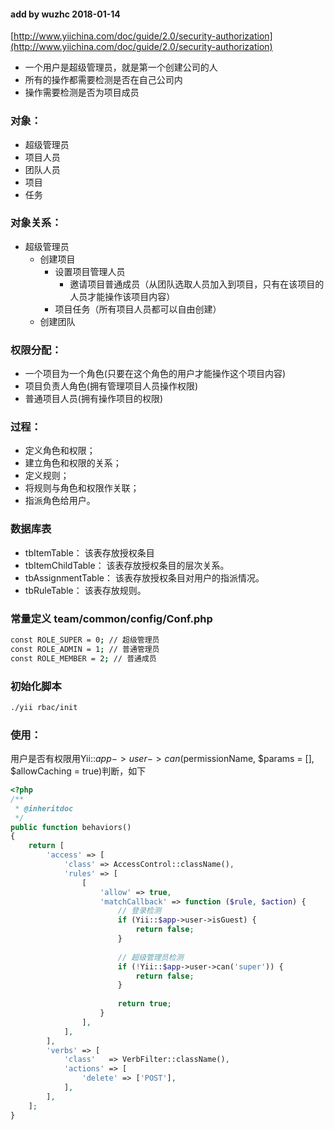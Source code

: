 #### add by wuzhc 2018-01-14
[http://www.yiichina.com/doc/guide/2.0/security-authorization](http://www.yiichina.com/doc/guide/2.0/security-authorization)

- 一个用户是超级管理员，就是第一个创建公司的人
- 所有的操作都需要检测是否在自己公司内
- 操作需要检测是否为项目成员

### 对象：
- 超级管理员
- 项目人员
- 团队人员
- 项目
- 任务

### 对象关系：
- 超级管理员
    - 创建项目
        - 设置项目管理人员
            - 邀请项目普通成员（从团队选取人员加入到项目，只有在该项目的人员才能操作该项目内容）
        - 项目任务（所有项目人员都可以自由创建）
    - 创建团队

### 权限分配：
- 一个项目为一个角色(只要在这个角色的用户才能操作这个项目内容)
- 项目负责人角色(拥有管理项目人员操作权限)
- 普通项目人员(拥有操作项目的权限)


### 过程：
- 定义角色和权限；
- 建立角色和权限的关系；
- 定义规则；
- 将规则与角色和权限作关联；
- 指派角色给用户。

### 数据库表
- tbItemTable： 该表存放授权条目
- tbItemChildTable： 该表存放授权条目的层次关系。
- tbAssignmentTable： 该表存放授权条目对用户的指派情况。
- tbRuleTable： 该表存放规则。

### 常量定义 team/common/config/Conf.php
```bash
const ROLE_SUPER = 0; // 超级管理员
const ROLE_ADMIN = 1; // 普通管理员
const ROLE_MEMBER = 2; // 普通成员
```

### 初始化脚本
```bash
./yii rbac/init
```

### 使用：
用户是否有权限用Yii::$app->user->can($permissionName, $params = [], $allowCaching = true)判断，如下
```php
<?php
/**
 * @inheritdoc
 */
public function behaviors()
{
    return [
        'access' => [
            'class' => AccessControl::className(),
            'rules' => [
                [
                    'allow' => true,
                    'matchCallback' => function ($rule, $action) {
                        // 登录检测
                        if (Yii::$app->user->isGuest) {
                            return false;
                        }
                        
                        // 超级管理员检测
                        if (!Yii::$app->user->can('super')) {
                            return false;
                        }
                        
                        return true;
                    }
                ],
            ],
        ],
        'verbs' => [
            'class'   => VerbFilter::className(),
            'actions' => [
                'delete' => ['POST'],
            ],
        ],
    ];
}
```